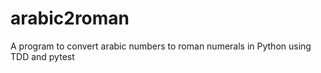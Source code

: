 # arabic2roman
A program to convert arabic numbers to roman numerals in Python using TDD and pytest
